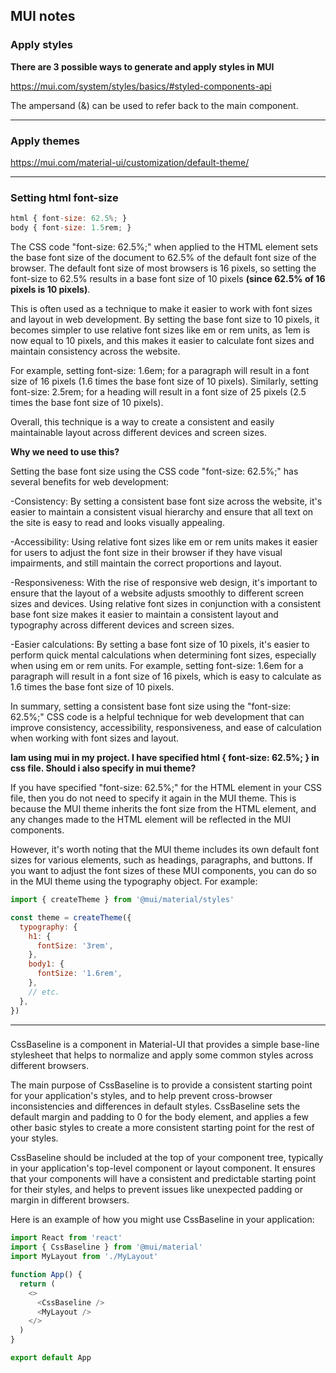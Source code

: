 ## MUI notes

### Apply styles

**There are 3 possible ways to generate and apply styles in MUI**

https://mui.com/system/styles/basics/#styled-components-api

The ampersand (&) can be used to refer back to the main component.

---

### Apply themes

https://mui.com/material-ui/customization/default-theme/

---

### Setting html font-size

```js
html { font-size: 62.5%; }
body { font-size: 1.5rem; }
```

The CSS code "font-size: 62.5%;" when applied to the HTML element sets the base font size of the document to 62.5% of the default font size of the browser. The default font size of most browsers is 16 pixels, so setting the font-size to 62.5% results in a base font size of 10 pixels **(since 62.5% of 16 pixels is 10 pixels)**.

This is often used as a technique to make it easier to work with font sizes and layout in web development. By setting the base font size to 10 pixels, it becomes simpler to use relative font sizes like em or rem units, as 1em is now equal to 10 pixels, and this makes it easier to calculate font sizes and maintain consistency across the website.

For example, setting font-size: 1.6em; for a paragraph will result in a font size of 16 pixels (1.6 times the base font size of 10 pixels). Similarly, setting font-size: 2.5rem; for a heading will result in a font size of 25 pixels (2.5 times the base font size of 10 pixels).

Overall, this technique is a way to create a consistent and easily maintainable layout across different devices and screen sizes.

**Why we need to use this?**

Setting the base font size using the CSS code "font-size: 62.5%;" has several benefits for web development:

-Consistency: By setting a consistent base font size across the website, it's easier to maintain a consistent visual hierarchy and ensure that all text on the site is easy to read and looks visually appealing.

-Accessibility: Using relative font sizes like em or rem units makes it easier for users to adjust the font size in their browser if they have visual impairments, and still maintain the correct proportions and layout.

-Responsiveness: With the rise of responsive web design, it's important to ensure that the layout of a website adjusts smoothly to different screen sizes and devices. Using relative font sizes in conjunction with a consistent base font size makes it easier to maintain a consistent layout and typography across different devices and screen sizes.

-Easier calculations: By setting a base font size of 10 pixels, it's easier to perform quick mental calculations when determining font sizes, especially when using em or rem units. For example, setting font-size: 1.6em for a paragraph will result in a font size of 16 pixels, which is easy to calculate as 1.6 times the base font size of 10 pixels.

In summary, setting a consistent base font size using the "font-size: 62.5%;" CSS code is a helpful technique for web development that can improve consistency, accessibility, responsiveness, and ease of calculation when working with font sizes and layout.

**Iam using mui in my project. I have specified html { font-size: 62.5%; } in css file. Should i also specify in mui theme?**

If you have specified "font-size: 62.5%;" for the HTML element in your CSS file, then you do not need to specify it again in the MUI theme. This is because the MUI theme inherits the font size from the HTML element, and any changes made to the HTML element will be reflected in the MUI components.

However, it's worth noting that the MUI theme includes its own default font sizes for various elements, such as headings, paragraphs, and buttons. If you want to adjust the font sizes of these MUI components, you can do so in the MUI theme using the typography object. For example:

```js
import { createTheme } from '@mui/material/styles'

const theme = createTheme({
  typography: {
    h1: {
      fontSize: '3rem',
    },
    body1: {
      fontSize: '1.6rem',
    },
    // etc.
  },
})
```

---

### <CssBaseline />

CssBaseline is a component in Material-UI that provides a simple base-line stylesheet that helps to normalize and apply some common styles across different browsers.

The main purpose of CssBaseline is to provide a consistent starting point for your application's styles, and to help prevent cross-browser inconsistencies and differences in default styles. CssBaseline sets the default margin and padding to 0 for the body element, and applies a few other basic styles to create a more consistent starting point for the rest of your styles.

CssBaseline should be included at the top of your component tree, typically in your application's top-level component or layout component. It ensures that your components will have a consistent and predictable starting point for their styles, and helps to prevent issues like unexpected padding or margin in different browsers.

Here is an example of how you might use CssBaseline in your application:

```js
import React from 'react'
import { CssBaseline } from '@mui/material'
import MyLayout from './MyLayout'

function App() {
  return (
    <>
      <CssBaseline />
      <MyLayout />
    </>
  )
}

export default App
```
